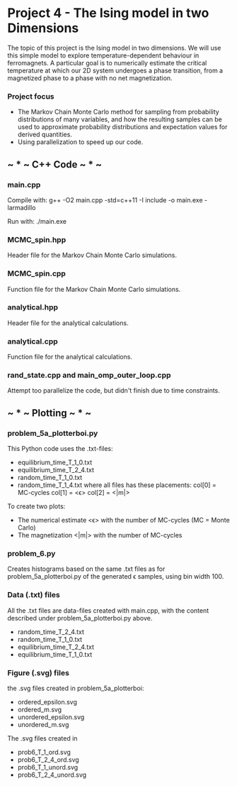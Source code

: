 # Project 4 - The Ising model in two Dimensions

The topic of this project is the Ising model in two dimensions. We will use this simple model to explore temperature-dependent behaviour in ferromagnets. A particular goal is to numerically estimate the critical temperature at which our 2D system undergoes a phase transition, from a magnetized phase to a phase with no net magnetization.

### Project focus

- The Markov Chain Monte Carlo method for sampling from probability distributions of many variables, and how the resulting samples can be used to approximate probability distributions and expectation values for derived quantities.
- Using parallelization to speed up our code.


## ~ * ~   C++ Code   ~ * ~ 

### main.cpp
Compile with: g++ -O2 main.cpp -std=c++11 -I include -o main.exe -larmadillo

Run with: ./main.exe      

### MCMC_spin.hpp
Header file for the Markov Chain Monte Carlo simulations. 


### MCMC_spin.cpp
Function file for the Markov Chain Monte Carlo simulations.


### analytical.hpp
Header file for the analytical calculations.


### analytical.cpp
Function file for the analytical calculations.

### rand_state.cpp and main_omp_outer_loop.cpp
Attempt too parallelize the code, but didn't finish due to time constraints.


## ~ * ~   Plotting   ~ * ~

### problem_5a_plotterboi.py
This Python code uses the .txt-files:
- equilibrium_time_T_1_0.txt
- equilibrium_time_T_2_4.txt
- random_time_T_1_0.txt
- random_time_T_1_4.txt
where all files has these placements:
col[0] = MC-cycles       col[1] =  <ϵ>     col[2] = <|m|>

To create two plots:
- The numerical estimate <ϵ> with the number of MC-cycles (MC = Monte Carlo)
- The magnetization <|m|> with the number of MC-cycles

### problem_6.py
Creates histograms based on the same .txt files as for problem_5a_plotterboi.py of the generated ϵ samples, using bin width 100.

### Data (.txt) files
All the .txt files are data-files created with main.cpp, with the content described under problem_5a_plotterboi.py above.
- random_time_T_2_4.txt
- random_time_T_1_0.txt
- equilibrium_time_T_2_4.txt
- equilibrium_time_T_1_0.txt

### Figure (.svg) files
the .svg files created in problem_5a_plotterboi:
- ordered_epsilon.svg
- ordered_m.svg
- unordered_epsilon.svg
- unordered_m.svg


The .svg files created in 
- prob6_T_1_ord.svg
- prob6_T_2_4_ord.svg
- prob6_T_1_unord.svg
- prob6_T_2_4_unord.svg

